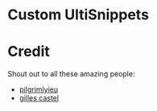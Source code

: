 Custom UltiSnippets
===================

Credit
======

Shout out to all these amazing people:

* [pilgrimlyieu](https://github.com/pilgrimlyieu)
* [gilles castel](https://github.com/gillescastel)
